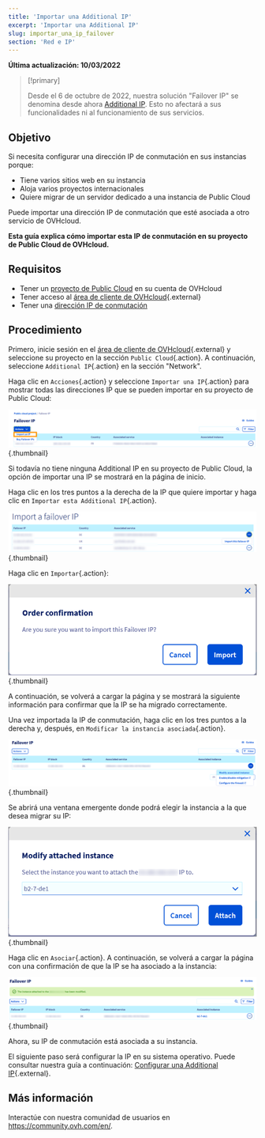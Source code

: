 ```yaml
---
title: 'Importar una Additional IP'
excerpt: 'Importar una Additional IP'
slug: importar_una_ip_failover
section: 'Red e IP'
---
```


**Última actualización: 10/03/2022**

> [!primary]
>
> Desde el 6 de octubre de 2022, nuestra solución "Failover IP" se denomina desde ahora [Additional IP](https://www.ovhcloud.com/es/network/additional-ip/). Esto no afectará a sus funcionalidades ni al funcionamiento de sus servicios.
>

## Objetivo

Si necesita configurar una dirección IP de conmutación en sus instancias porque:

- Tiene varios sitios web en su instancia 
- Aloja varios proyectos internacionales
- Quiere migrar de un servidor dedicado a una instancia de Public Cloud

Puede importar una dirección IP de conmutación que esté asociada a otro servicio de OVHcloud.

**Esta guía explica cómo importar esta IP de conmutación en su proyecto de Public Cloud de OVHcloud.**

## Requisitos

- Tener un [proyecto de Public Cloud](https://www.ovhcloud.com/es/public-cloud/) en su cuenta de OVHcloud
- Tener acceso al [área de cliente de OVHcloud](https://ca.ovh.com/auth/?action=gotomanager&from=https://www.ovh.com/world/&ovhSubsidiary=ws){.external}
- Tener una [dirección IP de conmutación](https://www.ovhcloud.com/es/bare-metal/ip/)

## Procedimiento

Primero, inicie sesión en el [área de cliente de OVHcloud](https://ca.ovh.com/auth/?action=gotomanager&from=https://www.ovh.com/world/&ovhSubsidiary=ws){.external} y seleccione su proyecto en la sección `Public Cloud`{.action}. A continuación, seleccione `Additional IP`{.action} en la sección "Network".

Haga clic en `Acciones`{.action} y seleccione `Importar una IP`{.action} para mostrar todas las direcciones IP que se pueden importar en su proyecto de Public Cloud:

![IP Section](images/import1.png){.thumbnail}

Si todavía no tiene ninguna Additional IP en su proyecto de Public Cloud, la opción de importar una IP se mostrará en la página de inicio.

Haga clic en los tres puntos a la derecha de la IP que quiere importar y haga clic en `Importar esta Additional IP`{.action}.

![Import Additional IP](images/import2.png){.thumbnail}

Haga clic en `Importar`{.action}:

![Import confirm](images/importconfirm.png){.thumbnail}

A continuación, se volverá a cargar la página y se mostrará la siguiente información para confirmar que la IP se ha migrado correctamente.

Una vez importada la IP de conmutación, haga clic en los tres puntos a la derecha y, después, en `Modificar la instancia asociada`{.action}.

![Import Additional IP](images/modifyinstance.png){.thumbnail}

Se abrirá una ventana emergente donde podrá elegir la instancia a la que desea migrar su IP:

![Import Additional IP](images/modifyinstance1.png){.thumbnail}

Haga clic en `Asociar`{.action}. A continuación, se volverá a cargar la página con una confirmación de que la IP se ha asociado a la instancia:

![Import Additional IP](images/modifycompleted.png){.thumbnail}

Ahora, su IP de conmutación está asociada a su instancia.

El siguiente paso será configurar la IP en su sistema operativo. Puede consultar nuestra guía a continuación: [Configurar una Additional IP](https://docs.ovh.com/us/es/public-cloud/configurer-une-ip-failover/){.external}.

## Más información

Interactúe con nuestra comunidad de usuarios en <https://community.ovh.com/en/>.
